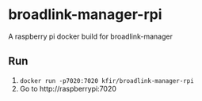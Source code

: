 # broadlink-manager-rpi
A raspberry pi docker build for broadlink-manager

## Run
1. `docker run -p7020:7020 kfir/broadlink-manager-rpi`
2. Go to http://raspberrypi:7020
